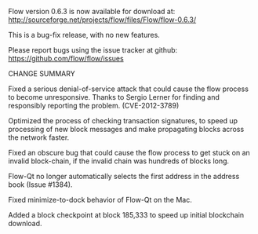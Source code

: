 Flow version 0.6.3 is now available for download at:
  http://sourceforge.net/projects/flow/files/Flow/flow-0.6.3/

This is a bug-fix release, with no new features.

Please report bugs using the issue tracker at github:
  https://github.com/flow/flow/issues

CHANGE SUMMARY

Fixed a serious denial-of-service attack that could cause the
flow process to become unresponsive. Thanks to Sergio Lerner
for finding and responsibly reporting the problem. (CVE-2012-3789)

Optimized the process of checking transaction signatures, to
speed up processing of new block messages and make propagating
blocks across the network faster.

Fixed an obscure bug that could cause the flow process to get
stuck on an invalid block-chain, if the invalid chain was
hundreds of blocks long.

Flow-Qt no longer automatically selects the first address
in the address book (Issue #1384).

Fixed minimize-to-dock behavior of Flow-Qt on the Mac.

Added a block checkpoint at block 185,333 to speed up initial
blockchain download.
